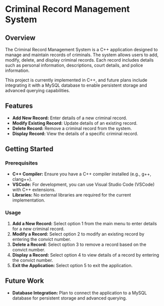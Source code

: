 # Criminal Record Management System

## Overview
The Criminal Record Management System is a C++ application designed to manage and maintain records of criminals. The system allows users to add, modify, delete, and display criminal records. Each record includes details such as personal information, descriptions, court details, and police information.

This project is currently implemented in C++, and future plans include integrating it with a MySQL database to enable persistent storage and advanced querying capabilities.

## Features
- **Add New Record:** Enter details of a new criminal record.
- **Modify Existing Record:** Update details of an existing record.
- **Delete Record:** Remove a criminal record from the system.
- **Display Record:** View the details of a specific criminal record.

## Getting Started

### Prerequisites
- **C++ Compiler:** Ensure you have a C++ compiler installed (e.g., g++, clang++).
- **VSCode:** For development, you can use Visual Studio Code (VSCode) with C++ extensions.
- **Libraries:** No external libraries are required for the current implementation.

### Usage
1. **Add a New Record:** Select option 1 from the main menu to enter details for a new criminal record.
2. **Modify a Record:** Select option 2 to modify an existing record by entering the convict number.
3. **Delete a Record:** Select option 3 to remove a record based on the convict number.
4. **Display a Record:** Select option 4 to view details of a record by entering the convict number.
5. **Exit the Application:** Select option 5 to exit the application.

## Future Work
- **Database Integration:** Plan to connect the application to a MySQL database for persistent storage and advanced querying.

